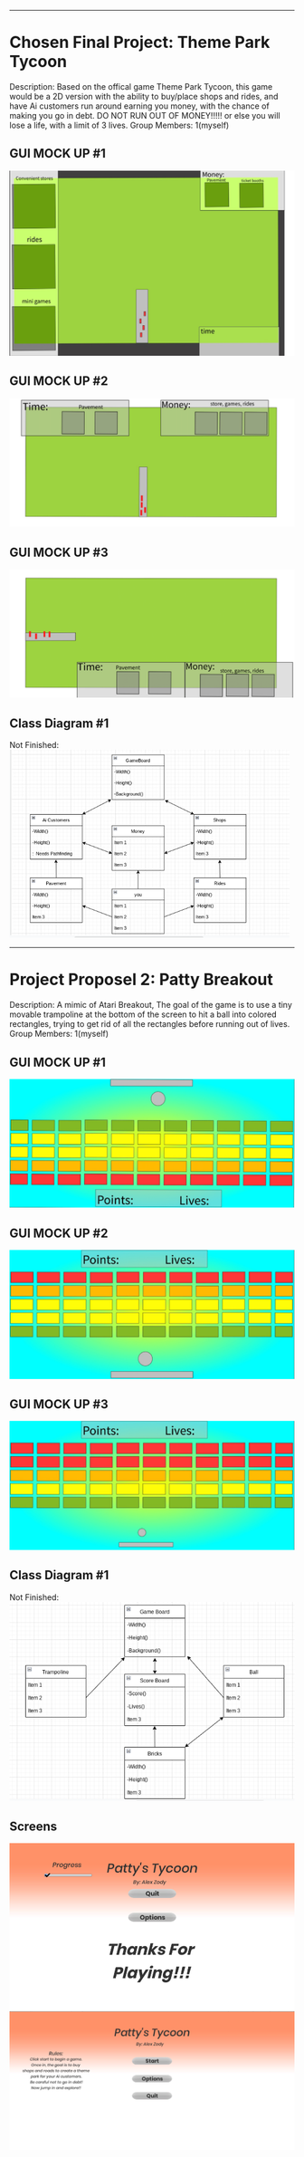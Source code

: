-------------------------------------
# Chosen Final Project: Theme Park Tycoon
Description: Based on the offical game Theme Park Tycoon, this game would be a 2D version with the ability to buy/place shops and rides, and have Ai customers run around earning you money, with the chance of making you go in debt. DO NOT RUN OUT OF MONEY!!!!! or else you will lose a life, with a limit of 3 lives.
Group Members: 1(myself)

## GUI MOCK UP #1
![Tycoon look 1](https://github.com/AlexZ0d/Tycoon/blob/main/images/Tycoon-1.png)
## GUI MOCK UP #2
![Tycoon look 2](https://github.com/AlexZ0d/Tycoon/blob/main/images/Tycoon%202-1.png)
## GUI MOCK UP #3
![Tycoon look 3](https://github.com/AlexZ0d/Tycoon/blob/main/images/Tycoon%201-1.png)
## Class Diagram #1
Not Finished:
![Tycoon Diagram](https://github.com/AlexZ0d/Tycoon/blob/main/images/TycoonTheme.png)


-------------------------------------
# Project Proposel 2: Patty Breakout
Description: A mimic of Atari Breakout, The goal of the game is to use a tiny movable trampoline at the bottom of the screen to hit a ball into colored rectangles, trying to get rid of all the rectangles before running out of lives.
Group Members: 1(myself)

## GUI MOCK UP #1
![Breakout look 1](https://github.com/AlexZ0d/Tycoon/blob/main/images/Drawing%20(4)-1.png)
## GUI MOCK UP #2
![Breakout look 2](https://github.com/AlexZ0d/Tycoon/blob/main/images/Drawing%20(3)-1.png)
## GUI MOCK UP #3
![Breakout look 3](https://github.com/AlexZ0d/Tycoon/blob/main/images/Drawing%20(2)-1.png)
## Class Diagram #1
Not Finished:
![Breakout Diagram](https://github.com/AlexZ0d/Tycoon/blob/main/images/Screenshot%202022-03-28%208.38.37%20AM.png)
## Screens
![Quit Screen](https://github.com/AlexZ0d/Tycoon/blob/main/images/Quit.png)
![Start Screen](https://github.com/AlexZ0d/Tycoon/blob/main/images/Start.png)
